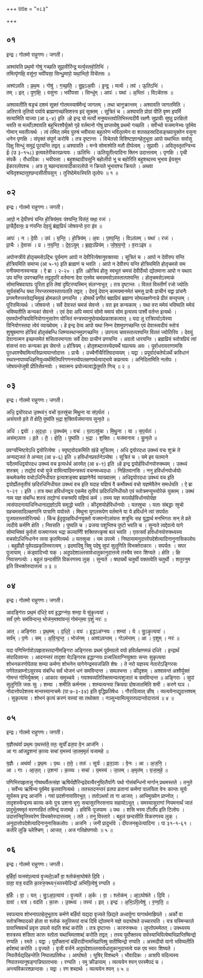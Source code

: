 +++
title = "०८३"

+++


## ०१
इन्द्रः। गोतमो राहूगणः। जगती।

अश्वा॑वति प्रथ॒मो गोषु॑ गच्छति सुप्रा॒वीरि॑न्द्र॒ मर्त्य॒स्तवो॒तिभिः॑ ।  
तमित्पृ॑णक्षि॒ वसु॑ना॒ भवी॑यसा॒ सिन्धु॒मापो॒ यथा॒भितो॒ विचे॑तसः ॥

अश्व॑ऽवति । प्र॒थ॒मः । गोषु॑ । ग॒च्छ॒ति॒ । सु॒प्र॒ऽअ॒वीः । इ॒न्द्र॒ । मर्त्यः॑ । तव॑ । ऊ॒तिऽभिः॑ ।  
तम् । इत् । पृ॒ण॒क्षि॒ । वसु॑ना । भवी॑यसा । सिन्धु॑म् । आपः॑ । यथा॑ । अ॒भितः॑ । विऽचे॑तसः ॥

अश्वावतीति षडृचं दशमं सूक्तं गोतमस्यार्षमैन्द्रं जागतम् । तथा चानुक्रान्तम् । अश्वावति जागतमिति । अतिरात्रे तृतियो पर्याये ब्राह्मणाच्छंसिशस्त्र इदं सूक्तम् । सूत्रितं च । अश्वावति प्रोग्रां पीतिं वृष्ण इयर्मि सत्यामिति याज्या (आ ६-४) इति ॥हे इन्द्र यो मर्त्यो मनुष्यस्तवोतिभिस्त्वदीयै रक्षणैः सुप्रावीः सुष्ठु प्ररक्षितो भवति स मर्त्योऽश्वावति बहुभिरश्वैर्युक्ते गृहे वर्तमानो गोषु प्राप्तव्येषु प्रथमो गच्छति । सर्वेभ्यो यजमानेभ्यः पूर्वमेव गोमान् भवतीत्यर्थः । त्वं तमित् तमेव पुरुषं भवीयसा बहुतरेण भवितृतमेन वा शतसहस्रादिसङ्ख्यायुक्तेन वसुना धनेन पृणक्षि । संपृक्तं संपूर्ण करोषि । तत्र दृष्टान्तः । विचेतसो विशिष्टज्ञानहेतुभूता आपो यथाभितः सर्वासु दिक्षु सिन्धुं समुद्रं पूरयन्ति तद्वत् ॥ अश्वावति । मन्त्रे सोमाश्वेति मतौ दीर्घत्वम् । सुप्रावीः । अवितृस्तृतन्त्रिभ्य ईः (उ ३-१५८) इत्यवतेरीकारप्रत्ययः । ऊतिभिः । ऊतियूतीत्यादिना क्तिन उदात्तत्वम् । पृणक्षि । पृची संपर्के । रौधादिकः । भवीयसा । बहुशब्दादीयसुनि बहोर्लॊपो भू च बहोरिति बहुशब्दस्य भूभाव ईयसुन ईकारलोपश्च । अत्र तु च्छान्दसत्वादीकारलोपो न क्रियते भूभावश्च क्रियते । अथवा भवितृशब्दात्तुश्छन्दसीतीयसुन् । तुरिष्ठेमेयःस्विति तृलोपः ॥ १ ॥

## ०२
इन्द्रः। गोतमो राहूगणः। जगती।

आपो॒ न दे॒वीरुप॑ यन्ति हो॒त्रिय॑म॒वः प॑श्यन्ति॒ वित॑तं॒ यथा॒ रजः॑ ।  
प्रा॒चैर्दे॒वासः॒ प्र ण॑यन्ति देव॒युं ब्र॑ह्म॒प्रियं॑ जोषयन्ते व॒रा इ॑व ॥

आपः॑ । न । दे॒वीः । उप॑ । य॒न्ति॒ । हो॒त्रिय॑म् । अ॒वः । प॒श्य॒न्ति॒ । विऽत॑तम् । यथा॑ । रजः॑ ।  
प्रा॒चैः । दे॒वासः॑ । प्र । न॒य॒न्ति॒ । दे॒व॒ऽयुम् । ब्र॒ह्म॒ऽप्रिय॑म् । जो॒ष॒य॒न्ते॒ । व॒राःऽइ॑व ॥

अपोनप्त्रीये होतृचमसेऽद्भिः पूर्यमाण आपो न देवीरित्येषानुवक्तव्या । सूत्रितं च । आपो न देवीरुप यन्ति होत्रियमिति समाप्य (आ ५-१) इति ब्राह्मणं च भवति । आपो न देवीरुप यन्ति होत्रियमिति होतृचमसे सम वनीयमानास्वन्वाह । ऐ ब्रा । २-२० । इति ॥होत्रियं होतुः स्वभूतं चमसं देवीर्देव्यो द्योतमाना आपो न यथाप उप यन्ति उपगच्छन्ति तद्वदुपरि वर्तमाना देवा एतमेव चमसमवोऽवस्तात्पश्यन्ति । होतृचमसेऽस्माकं सोमाभिषवायापः पूरिता इति तेषां दृष्टिरप्यस्मिन् संलग्नाभूत् । तत्र दृष्टान्तः । विततं विस्तीर्णं रजो ज्योतिः सूर्यसंबन्धि यथा निरन्तरमवस्तात्पतति तद्वत् । देवयुं देवान् कामयमानमेतं चमसु प्राचैः प्राचीनं यद्वा प्रांचनैः प्रगमनैरुत्तरवेद्यभिमुखं होमकाले प्रणयन्ति । होमार्थे प्रणीतं बह्मप्रियं ब्रह्मणा सोमलक्षणेनान्ने प्रीतं सन्तृप्तम् । पूरितमित्यर्थः । जोषयन्ते । सर्वे देवास्तं चमसं सेवन्ते । वरा इव कन्यकाम् । यथा वरा ममेयं भविष्यति ममेयं भविष्यतीति कन्यकां सेवन्ते । एवं देवा अपि ममायं सोमो ममायं सोम इत्यस्य पार्श्वे वर्तन्त इत्यर्थः । एवमपोनप्त्रियविनियोगानुसारेण योजितं मन्त्रस्यानुष्ठेयार्थप्रकाशकत्वात् ॥ यदा तु रात्रिपर्याऽयेस्या विनियोगस्तदा त्वेवं व्याख्येयम् । हे इन्द्र देव्य आपो यथा निम्न देशमुपगच्छन्ति एवं देवास्त्वदीयं स्तोत्रं शुश्रूषमाणा होत्रियं होतृसंबन्धि धिष्ण्यस्थानमुपगच्छन्ति । उपगत्य चावस्तात्पश्यन्ति विततं ज्योतिरिव । देवयुं देवानात्मन इच्छन्तमेतं शंसितारमागताः सर्वे देवाः प्राचीनं प्रणयन्ति । अग्रतो धारयन्ति । ब्रह्मप्रियं स्तोत्रप्रियं त्वां शंसन्तं वराः कन्यका इव सेवन्ते ॥ होत्रियम् । होतृशब्दात्तस्येदमर्थे घप्रत्ययः अवः । पूर्वाधरावराणामसि पुरधवश्चैषामित्यसिप्रत्ययान्तोदात्तः । प्राचैः । उच्चैर्नीचैरितिवदव्ययम् । यद्वा । प्रपूर्वादंचतेर्घञर्थे कविधानं स्थास्नापाव्यधिहनियुध्यर्थमितिपरिगणनस्योपलक्षणार्थत्वाद्भावे कप्रत्ययः । अनिदितामिति नलोपः । जोषयन्तेजुषी प्रीतिसेवनयोः । स्वात्मनः प्रयोज्यत्वाद्धेतुमति णिच् ॥ २ ॥

## ०३
इन्द्रः। गोतमो राहूगणः। जगती।

अधि॒ द्वयो॑रदधा उ॒क्थ्यं१॒॑ वचो॑ य॒तस्रु॑चा मिथु॒ना या स॑प॒र्यतः॑ ।  
असं॑यत्तो व्र॒ते ते॑ क्षेति॒ पुष्य॑ति भ॒द्रा श॒क्तिर्यज॑मानाय सुन्व॒ते ॥

अधि॑ । द्वयोः॑ । अ॒द॒धाः॒ । उ॒क्थ्य॑म् । वचः॑ । य॒तऽस्रु॑चा । मि॒थु॒ना । या । स॒प॒र्यतः॑ ।  
अस॑म्ऽयत्तः । व्र॒ते । ते॒ । क्षे॒ति॒ । पुष्य॑ति । भ॒द्रा । श॒क्तिः । यज॑मानाय । सु॒न्व॒ते ॥

प्रवर्ग्याभिष्टवेऽधि द्वयोरित्येषा । स्पृष्ट्वोदकमिति खंडे सूत्रितम् । अधि द्वयोरदधा उक्थ्यं वचः शुक्रं ते अन्यद्यजतं ते अन्यत् (आ ४-६) इति ॥ हविर्धानप्रवर्तनेऽप्येषा । सूत्रितं च । यमे इव यतमाने यदैतमधिद्वयोरदध उक्थ्यं वच इत्यर्धर्च आरमेत् (आ ४-९) इति ॥हे इन्द्र द्वयोर्हविर्धानयोरुक्थ्यम् । उक्थ्यं शस्त्रम् । तद्योग्रं वचो युजे वामित्यादिमन्त्ररूपं वचनमध्यदधाः । निहितवानसि । ननु हविर्धानयोर्ध्वयोः कथमेकमेव वचोऽधिनिधीयत इत्याशङ्क्य ब्राह्मणेनैवं व्याख्यातम् । अधिद्वयोरदधा उक्थ्यं वच इति द्वयोर्ह्येतत्तृतीयं छदिरधिनिधीयत उक्थ्यं वच इति यदाह यज्ञियं वै कर्मोक्थ्यं वचो यज्ञमेवैतेन समर्धयति । ऐ ब्रा १-२९ । इति । तत्र यथा हविर्धानद्वय एकमेव तृतीयं छदिरधिनिधीयते एवं स्तोत्रमप्युभयोरेकं युक्तम् । उक्थं नाम यज्ञ संबन्धि शस्त्रं तद्योग्यं वचनमपि यज्ञियं कर्म । तस्य यज्ञ रूपयोर्हविर्धानयोर्यज्ञ त्वसंपादनायाधिनिधानाद्यज्ञोऽपि समृद्धो भवति । कीदृशयोर्हविर्धानयोः । यतस्रुचा । यताः संबद्धाः स्रुचो ग्रहचमसादिलक्षणानि पात्राणि ययोस्ते । मिथुना युगलरूपेण वर्तमाने या ये हविर्धाने त्वां सपर्यतः पूजयतस्तयोरित्यर्थः । किंच ईदृग्रूपहविर्धानयुक्तो यजमानोऽसंयत्तः शत्रुभिः सह युद्धार्थ मनभिगतः सन् ते व्रते त्वदीये कर्मणि क्षेति । निवसति । पुष्यति च । प्रजया पशुभिश्च पुष्टो भवति च । सुन्वते त्वद्देवत्ये यागे सोमाभिषवं कुर्वतो यजमानस्य भद्रा कल्याणिी शक्तिरुत्कृष्वं बलं भवति । एतत्सर्वं हविर्धानयोरुक्थ्यस्य वचसोऽधिनिधानेन त्वया कृतमित्यर्थः ॥ यतस्रुचा । यम उपरमे । निष्ठायामनुदात्तोपदेशेत्यादिनानुनासिकलोपः । बहुव्रीहौ पूर्वपदप्रकृतिस्वरत्वम् । इदमादिषु त्रिषु पदेषु सुपां सुलुगिति विभक्तेराकारः । सपर्यतः । सपर पूजायाम् । कंड्वादिभ्यो यक् । अदुपदेशाल्लसार्वधातुकानुदात्तत्वे तस्यैव स्वरः शिप्यते । क्षेति । क्षि निवासगत्योः । बहुलं छन्दसीति विकरणस्य लुक् । सुन्वते । षष्ठ्यर्थे चतुर्थी वक्तव्येति चतुर्थी । शतुरनुम इति विभक्तेरुदात्तत्वं ॥ ३ ॥

## ०४
इन्द्रः। गोतमो राहूगणः। जगती।

आदङ्गि॑राः प्रथ॒मं द॑धिरे॒ वय॑ इ॒द्धाग्न॑यः॒ शम्या॒ ये सु॑कृ॒त्यया॑ ।  
सर्वं॑ प॒णेः सम॑विन्दन्त॒ भोज॑न॒मश्वा॑वन्तं॒ गोम॑न्त॒मा प॒शुं नरः॑ ॥

आत् । अङ्गि॑राः । प्र॒थ॒मम् । द॒धि॒रे॒ । वयः॑ । इ॒द्धऽअ॑ग्नयः । शम्या॑ । ये । सु॒ऽकृ॒त्यया॑ ।  
सर्व॑म् । प॒णेः । सम् । अ॒वि॒न्द॒न्त॒ । भोज॑नम् । अश्व॑ऽवन्तम् । गोऽम॑न्तम् । आ । प॒शुम् । नरः॑ ॥

यदा पणिभिर्गावोऽपहृतास्तदानीमङ्गिरा अङ्गिरसः प्रथमं पूर्वमग्रतो वयो हविर्लक्षणमन्नं दधिरे । इन्द्रार्थं संपादितवन्तः । आदनन्तरं तादृशा येऽङ्गिरस इद्धाग्नयः प्रज्वलिताग्नियुक्ताः सन्तः सुकृत्यया शोभनकरणोपेतया शम्या कर्मणा शोभनेन यागेनेन्द्रमयजन्निति शेषः । ते नरो यज्ञस्य नेतारोऽङ्गिरसः पणेरेतन्नाम्नोऽसुरस्य संबन्धि सर्वं भोजनं धनं समविन्दन्त । समलभन्त । कीदृशम् । अश्वावन्तं अश्वैर्युक्तं गोमन्तं गोभिर्युक्तम् । आकारः समुच्चये । गवाश्वव्यतिरिक्तमन्यत्पशुजातं च समविन्दन्त ॥ अङ्गिराः । सुपां सुलुगिति जसः सुः । शम्या । शमीति कर्मनाम । शाम्यत्यनया क्रियया दोषजातमिति शमी । करणे घञ । नोदात्तोपदेशस्य मान्तस्यानाचमेः (पा ७-३-३४) इति वृद्धिप्रतिषेधः । गौरादित्वात् ङीष् । व्यत्ययेनाद्युदात्तश्वम् । सुकृत्यया । शोभनं कृत्यं करणं यस्यां सा तथोक्ता । नञ्सुभ्यामित्युत्तरपदान्तोदात्तत्वं ॥ ४ ॥

## ०५
इन्द्रः। गोतमो राहूगणः। जगती।

य॒ज्ञैरथ॑र्वा प्रथ॒मः प॒थस्त॑ते॒ ततः॒ सूर्यो॑ व्रत॒पा वे॒न आज॑नि ।  
आ गा आ॑जदु॒शना॑ का॒व्यः सचा॑ य॒मस्य॑ जा॒तम॒मृतं॑ यजामहे ॥

य॒ज्ञैः । अथ॑र्वा । प्र॒थ॒मः । प॒थः । त॒ते॒ । ततः॑ । सूर्यः॑ । व्र॒त॒ऽपाः । वे॒नः । आ । अ॒ज॒नि॒ ।  
आ । गाः । आ॒ज॒त् । उ॒शना॑ । का॒व्यः । सचा॑ । य॒मस्य॑ । जा॒तम् । अ॒मृत॑म् । य॒जा॒म॒हे॒ ॥

पणिभिरपहृतासु गोष्वथर्वैतत्संज्ञ ऋषिर्यज्ञैरिन्द्रदेवत्यैरनुष्ठितैर्यागैः पथो गोसंबन्धिनो मार्गान् प्रथमस्तते । तनुते । सर्वेभ्य ऋषिभ्य पूर्वमेव कृतवानित्यर्थः । ततस्तदनन्तरं व्रतपा व्रतानां कर्मणां पालयिता वेनः कान्तः सूर्यः सूर्यरूप इन्द्र आजनि । गवां प्रदर्शनायाविरभूत् । ततोऽथर्वा ता गा आजत् । आभिमुख्येन प्राप्नोत् । तादृशस्येन्द्रस्य काव्यः कवेः पुत्र उशना भृगुः सचासुरनिरसनाय सहायोऽभूत् । यमस्यासुराणां नियमनार्थं जातं प्रादुर्भूतममृतं मरणरहितं तमिन्द्रं यजामहे । हविर्भिः पूजयामः ॥ पथः । शसि भस्य टीर्लोप इति टिलोपः । उदात्तनिवृत्तिस्वरेण विभक्तेरुदात्तत्वम् । तते । तनु विस्तारे । बहुलं छन्दसीति विकरणस्य लुक् । अनुदात्तोपदेशेत्यादिनानुनासिकलोपः । अजनि । जनी प्रादुर्भावे । दीपजनबुधेत्यादिना । पा ३१-१-६१ । कर्तरि लुङि च्लेश्चिण् । आजत् । अज गतिक्षेपणयोः ॥ ५ ॥

## ०६
इन्द्रः। गोतमो राहूगणः। जगती।

ब॒र्हिर्वा॒ यत्स्व॑प॒त्याय॑ वृ॒ज्यते॒ऽर्को वा॒ श्लोक॑मा॒घोष॑ते दि॒वि ।  
ग्रावा॒ यत्र॒ वद॑ति का॒रुरु॒क्थ्य१॒॑स्तस्येदिन्द्रो॑ अभिपि॒त्वेषु॑ रण्यति ॥

ब॒र्हिः । वा॒ । यत् । सु॒ऽअ॒प॒त्याय॑ । वृ॒ज्यते॑ । अ॒र्कः । वा॒ । श्लोक॑म् । आ॒ऽघोष॑ते । दि॒वि ।  
ग्रावा॑ । यत्र॑ । वद॑ति । का॒रुः । उ॒क्थ्यः॑ । तस्य॑ । इत् । इन्द्रः॑ । अ॒भि॒ऽपि॒त्वेषु॑ । र॒ण्य॒ति॒ ॥

स्वपत्याय शोभनापतहेतुभूताय कर्मणे बर्हिर्वा यद्यदा वृज्यते छिद्यते अध्वर्युणा यागार्थमाह्रियते । अर्को वा स्तोत्रनिष्पादको होता वा श्लोकं स्तुतिरूपां वाचं दिवि द्योतमाने यज्ञे यदाघोषते उच्चारयति । यत्र यस्मिन्काले ग्रावाभिषवार्थं प्रवृत्त उपलो वदति शब्दं करोति । तत्र दृष्टान्तः । कारुरुक्थ्यः । लुप्तोपममेतत् । उक्थ्यस्य शस्त्रस्य शंसिता कारुः स्तोता यथाभिमतशब्दं करोति तद्वत् । तस्य पूर्वोक्तस्य सर्वस्याभिपित्वेष्वभिप्राप्तिष्विन्द्रो रण्यति । रमते । यद्वा । पूर्वोक्तानां बर्हिरादीनामभिप्राप्तिषु सतीष्विन्द्रो रण्यति । अस्मदीयो यागो भविष्यतीति हर्पशब्दं करोति ॥ वृज्यते । वृजी वर्जने अदुपदेशाल्लसार्वधातुकानुदात्तत्वे यक एव स्वरः शिष्यते । निपातैर्यद्यदिहन्तेति निघातप्रतिषेधः । आघोषते । घुषिर् विशब्दने । भौवादिकः । अत्रापि यदित्यस्य निपातस्यानुषङ्गान्निघाताभावः । रण्यति । रमु क्रीडायाम् । व्यत्ययेन श्यन् परस्मैपदं च । अन्त्यविकारश्छान्दसः । यद्वा । रण शब्दार्थः । व्यत्ययेन श्यन् ॥ ५ ॥